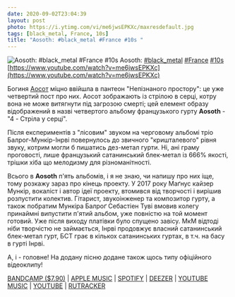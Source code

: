 ```yaml
---
date: 2020-09-02T23:04:39
layout: post
photo: https://i.ytimg.com/vi/me6jwsEPKXc/maxresdefault.jpg
tags: [black_metal, France, 10s]
title: "Aosoth: #black_metal #France #10s "
---
```

![Aosoth: #black_metal #France #10s ](https://i.ytimg.com/vi/me6jwsEPKXc/maxresdefault.jpg)
Aosoth: [#black_metal](/tags/#black_metal) [#France](/tags/#France) [#10s](/tags/#10s) [https://www.youtube.com/watch?v=me6jwsEPKXc](https://www.youtube.com/watch?v=me6jwsEPKXc)

Богиня [Аосот](/2020-06-26-aosoth--black-metal-france-10s) міцно ввійшла в пантеон &quot;Непізнаного простору&quot;: це уже четвертий пост про них. Аосот зображають із стрілою в серці, котру вона не може витягнути під загрозою смерті; цей елемент образу відображений в назві четвертого альбому французького гурту  **Aosoth** - &quot;4 - Стріла у серці&quot;.

Після експериментів з &quot;лісовим&quot; звуком на черговому альбомі тріо Балрог-Мункір-Інрві повернулось до звичного &quot;кришталевого&quot; рівня звуку, котрим могли б пишатись дез-метал гурти. Ні, ані граму проговості, лише французький сатанинський блек-метал із 666% якості, трішки хіба що мелодизму для різноманітності.

Всього в **Aosoth** п&#39;ять альбомів, і я не знаю, чи напишу про них іще, тому розкажу зараз про кінець проекту. У 2017 року Маґнус кайзер Мункір, вокаліст і автор ідеї проекту, втомився від творчості і вирішив розпустити колектив. Гітарист, звукоінженер та композитор гурту, а також побратим Мункіра Балроґ Себастіен Туві вмовив колегу принаймні випустити п&#39;ятий альбом, уже повністю на той момент готовий. Уже після виходу платівки було спущено завісу. МкМ відтоді ніби творчістю не займається, Інрві продовжує власний сатанинський блек-метал гурт, БСТ грає в кількох сатанинських гуртах, в т.ч. на басу в гурті Інрві.

А, і - головне! На додану пісню додане також щось типу офіційного відеоклипу!

[BANDCAMP ($7.90)](https://agoniarecords.bandcamp.com/album/iv-arrow-in-heart) \| [APPLE MUSIC](https://music.apple.com/ru/album/arrow-in-heart/619445778) \| [SPOTIFY](https://open.spotify.com/album/6Q7Ve532tafGJI4UWcSa5R) \| [DEEZER](https://deezer.page.link/vd62wNZb4Mi75h6x5) \| [YOUTUBE MUSIC](https://music.youtube.com/playlist?list=OLAK5uy_mFrWvFV6aC_M9_sj_RX9fh0YJ2058E-Ms) \| [YOUTUBE](https://www.youtube.com/playlist?list=OLAK5uy_ndlbT_RpdtlIvtI3NErQL6DEza9nSHKgg) \| [RUTRACKER](https://rutracker.org/forum/viewtopic.php?t=4875836)